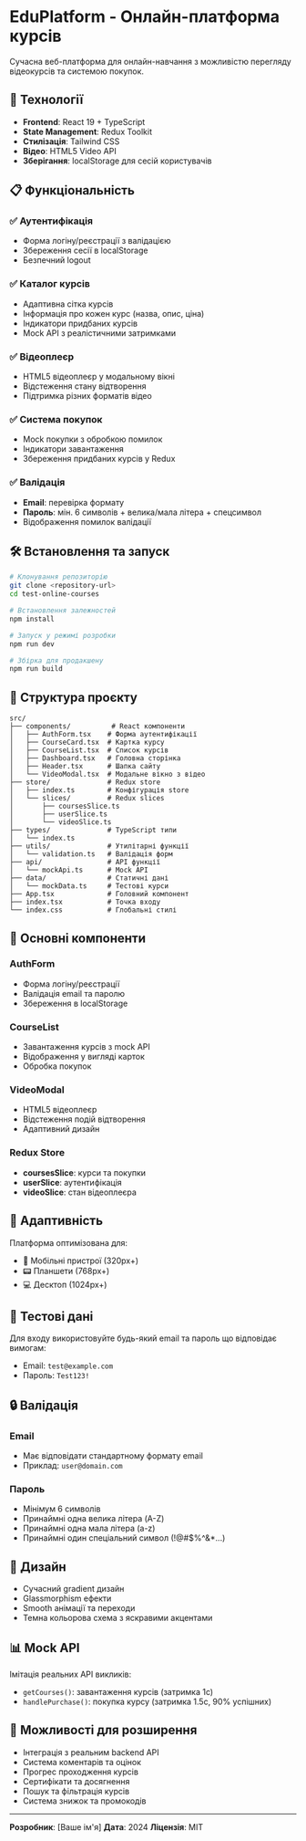 # EduPlatform - Онлайн-платформа курсів

Сучасна веб-платформа для онлайн-навчання з можливістю перегляду відеокурсів та системою покупок.

## 🚀 Технології

- **Frontend**: React 19 + TypeScript
- **State Management**: Redux Toolkit
- **Стилізація**: Tailwind CSS
- **Відео**: HTML5 Video API
- **Зберігання**: localStorage для сесій користувачів

## 📋 Функціональність

### ✅ Аутентифікація
- Форма логіну/реєстрації з валідацією
- Збереження сесії в localStorage
- Безпечний logout

### ✅ Каталог курсів
- Адаптивна сітка курсів
- Інформація про кожен курс (назва, опис, ціна)
- Індикатори придбаних курсів
- Mock API з реалістичними затримками

### ✅ Відеоплеєр
- HTML5 відеоплеєр у модальному вікні
- Відстеження стану відтворення
- Підтримка різних форматів відео

### ✅ Система покупок
- Mock покупки з обробкою помилок
- Індикатори завантаження
- Збереження придбаних курсів у Redux

### ✅ Валідація
- **Email**: перевірка формату
- **Пароль**: мін. 6 символів + велика/мала літера + спецсимвол
- Відображення помилок валідації

## 🛠 Встановлення та запуск

```bash
# Клонування репозиторію
git clone <repository-url>
cd test-online-courses

# Встановлення залежностей
npm install

# Запуск у режимі розробки
npm run dev

# Збірка для продакшену
npm run build
```

## 📁 Структура проєкту

```
src/
├── components/          # React компоненти
│   ├── AuthForm.tsx    # Форма аутентифікації
│   ├── CourseCard.tsx  # Картка курсу
│   ├── CourseList.tsx  # Список курсів
│   ├── Dashboard.tsx   # Головна сторінка
│   ├── Header.tsx      # Шапка сайту
│   └── VideoModal.tsx  # Модальне вікно з відео
├── store/              # Redux store
│   ├── index.ts        # Конфігурація store
│   └── slices/         # Redux slices
│       ├── coursesSlice.ts
│       ├── userSlice.ts
│       └── videoSlice.ts
├── types/              # TypeScript типи
│   └── index.ts
├── utils/              # Утилітарні функції
│   └── validation.ts   # Валідація форм
├── api/                # API функції
│   └── mockApi.ts      # Mock API
├── data/               # Статичні дані
│   └── mockData.ts     # Тестові курси
├── App.tsx             # Головний компонент
├── index.tsx           # Точка входу
└── index.css           # Глобальні стилі
```

## 🎯 Основні компоненти

### AuthForm
- Форма логіну/реєстрації
- Валідація email та паролю
- Збереження в localStorage

### CourseList
- Завантаження курсів з mock API
- Відображення у вигляді карток
- Обробка покупок

### VideoModal
- HTML5 відеоплеєр
- Відстеження подій відтворення
- Адаптивний дизайн

### Redux Store
- **coursesSlice**: курси та покупки
- **userSlice**: аутентифікація
- **videoSlice**: стан відеоплеєра

## 📱 Адаптивність

Платформа оптимізована для:
- 📱 Мобільні пристрої (320px+)
- 📟 Планшети (768px+) 
- 💻 Десктоп (1024px+)

## 🧪 Тестові дані

Для входу використовуйте будь-який email та пароль що відповідає вимогам:
- Email: `test@example.com`
- Пароль: `Test123!`

## 🔒 Валідація

### Email
- Має відповідати стандартному формату email
- Приклад: `user@domain.com`

### Пароль
- Мінімум 6 символів
- Принаймні одна велика літера (A-Z)
- Принаймні одна мала літера (a-z)
- Принаймні один спеціальний символ (!@#$%^&*...)

## 🎨 Дизайн

- Сучасний gradient дизайн
- Glassmorphism ефекти
- Smooth анімації та переходи
- Темна кольорова схема з яскравими акцентами

## 📊 Mock API

Імітація реальних API викликів:
- `getCourses()`: завантаження курсів (затримка 1с)
- `handlePurchase()`: покупка курсу (затримка 1.5с, 90% успішних)

## 🔮 Можливості для розширення

- Інтеграція з реальним backend API
- Система коментарів та оцінок
- Прогрес проходження курсів
- Сертифікати та досягнення
- Пошук та фільтрація курсів
- Система знижок та промокодів

---

**Розробник**: [Ваше ім'я]
**Дата**: 2024
**Ліцензія**: MIT